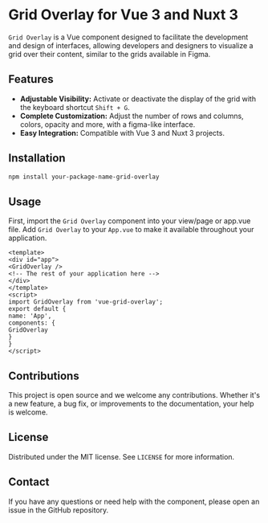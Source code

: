 # Grid Overlay for Vue 3 and Nuxt 3

`Grid Overlay` is a Vue component designed to facilitate the development and design of interfaces, allowing developers and designers to visualize a grid over their content, similar to the grids available in Figma.

## Features

- **Adjustable Visibility:** Activate or deactivate the display of the grid with the keyboard shortcut `Shift + G`.
- **Complete Customization:** Adjust the number of rows and columns, colors, opacity and more, with a figma-like interface.
- **Easy Integration:** Compatible with Vue 3 and Nuxt 3 projects.

## Installation

```bash
npm install your-package-name-grid-overlay
```

## Usage

First, import the `Grid Overlay` component into your view/page or app.vue file.
Add `Grid Overlay` to your `App.vue` to make it available throughout your application.
```vue
<template>
<div id="app">
<GridOverlay />
<!-- The rest of your application here -->
</div>
</template>
<script>
import GridOverlay from 'vue-grid-overlay';
export default {
name: 'App',
components: {
GridOverlay
}
}
</script>
```

## Contributions

This project is open source and we welcome any contributions. Whether it's a new feature, a bug fix, or improvements to the documentation, your help is welcome.

## License

Distributed under the MIT license. See `LICENSE` for more information.

## Contact

If you have any questions or need help with the component, please open an issue in the GitHub repository.

